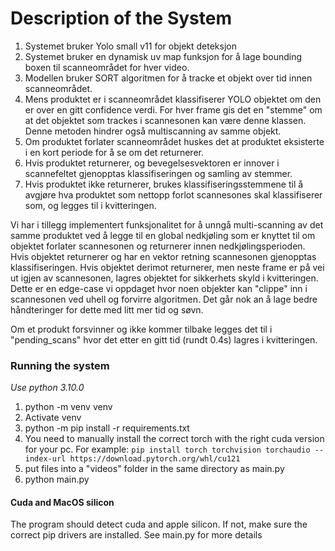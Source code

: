 # Description of the System
1. Systemet bruker Yolo small v11 for objekt deteksjon
2. Systemet bruker en dynamisk uv map funksjon for å lage bounding boxen til scanneområdet for hver video.
3. Modellen bruker SORT algoritmen for å tracke et objekt over tid innen scanneområdet.
4. Mens produktet er i scanneområdet klassifiserer YOLO objektet om den er over en gitt confidence verdi. For hver frame gis det en "stemme" om at det objektet som trackes i scannesonen kan være denne klassen. Denne metoden hindrer også multiscanning av samme objekt.
5. Om produktet forlater scanneområdet huskes det at produktet eksisterte i en kort periode for å se om det returnerer.
6. Hvis produktet returnerer, og bevegelsesvektoren er innover i scannefeltet gjenopptas klassifiseringen og samling av stemmer.
7. Hvis produktet ikke returnerer, brukes klassifiseringsstemmene til å avgjøre hva produktet som nettopp forlot scannesones skal klassifiserer som, og legges til i kvitteringen.

Vi har i tillegg implementert funksjonalitet for å unngå multi-scanning av det samme produktet ved å legge til en global nedkjøling som er knyttet til om objektet forlater scannesonen og returnerer innen nedkjølingsperioden. Hvis objektet returnerer og har en vektor retning scannesonen gjenopptas klassifiseringen. Hvis objektet derimot returnerer, men neste frame er på vei ut igjen av scannesonen, lagres objektet for sikkerhets skyld i kvitteringen. Dette er en edge-case vi oppdaget hvor noen objekter kan "clippe" inn i scannesonen ved uhell og forvirre algoritmen. Det går nok an å lage bedre håndteringer for dette med litt mer tid og søvn.

Om et produkt forsvinner og ikke kommer tilbake legges det til i "pending_scans" hvor det etter en gitt tid (rundt 0.4s) lagres i kvitteringen.

### Running the system
*Use python 3.10.0*

1. python -m venv venv
2. Activate venv
3. python -m pip install -r requirements.txt
4. You need to manually install the correct torch with the right cuda version for your pc. For example: `pip install torch torchvision torchaudio --index-url https://download.pytorch.org/whl/cu121`
5. put files into a "videos" folder in the same directory as main.py
6. python main.py

#### Cuda and MacOS silicon
The program should detect cuda and apple silicon. If not, make sure the correct pip drivers are installed. See main.py for more details